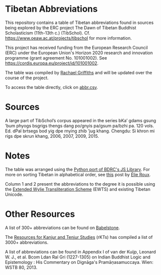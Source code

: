 # Tibetan Abbreviations
This repository contains a table of Tibetan abbreviations found in sources being explored by the ERC project The Dawn of Tibetan Buddhist Scholasticism (11th-13th c.) (TibSchol). Cf. https://www.oeaw.ac.at/projects/tibschol for more information. 

This project has received funding from the European Research Council (ERC) under the European Union's Horizon 2020 research and innovation programme (grant agreement No. 101001002). See https://cordis.europa.eu/project/id/101001002.

The table was compiled by [Rachael Griffiths](https://github.com/rgriffiths1) and will be updated over the course of the project. 

To access the table directly, click on [abbr.csv](https://github.com/ERC-TibSchol/abbreviations/blob/master/abbr.csv). 

# Sources
A large part of TibSchol’s corpus appeared in the series bKa’ gdams gsung ’bum phyogs bsgrigs thengs dang po/gnyis pa/gsum pa/bzhi pa. 120 vols. Ed. dPal brtsegs bod yig dpe rnying zhib ’jug khang. Chengdu: Si khron mi rigs dpe skrun khang, 2006, 2007, 2009, 2015.

# Notes
The table was arranged using the [Python port of BDRC's JS Library](https://github.com/Esukhia/tibetan-sort-python). For more on sorting Tibetan in alphabetical order, see [this](https://www.bdrc.io/blog/2022/03/30/sorting-out-tibetan-alphabetical-order/?lang=bo) post by [Élie Roux](https://github.com/eroux).

Column 1 and 2 present the abbreviations to the degree it is possible using the [Extended Wylie Transliteration Scheme](https://www.thlib.org/reference/transliteration/#!essay=/thl/ewts/intro/) (EWTS) and existing Tibetan Unicode. 

# Other Resources
A list of 300+ abbreviations can be found on [Babelstone](https://www.babelstone.co.uk/Tibetan/Contractions.html).

The [Resources for Kanjur and Tenjur Studies](http://www.rkts.org/abb/index.php) (rKTs) has compiled a list of 3000+ abbreviations.

A list of abbreviations can be found in Appendix I of van der Kuijp, Leonard W. J., et al. Bcom Ldan Ral Gri (1227-1305) on Indian Buddhist Logic and Epistemology : His Commentary on Dignāga's Pramāṇasamuccaya. Wien: WSTB 80, 2013.
